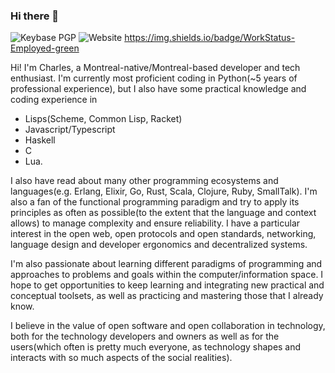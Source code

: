 ### Hi there 👋
![Keybase PGP](https://img.shields.io/keybase/pgp/drpyser)
![Website](https://img.shields.io/website?down_message=Down%20and%20low%20%3A%28&up_message=Up%20and%20Running%21&url=https%3A%2F%2Fwww.charleslanglois.dev)
https://img.shields.io/badge/WorkStatus-Employed-green

Hi! I'm Charles, a Montreal-native/Montreal-based developer and tech enthusiast.
I'm currently most proficient coding in Python(~5 years of professional experience), but I also have some practical knowledge and coding experience in 
* Lisps(Scheme, Common Lisp, Racket)
* Javascript/Typescript
* Haskell
* C
* Lua.

I also have read about many other programming ecosystems and languages(e.g. Erlang, Elixir, Go, Rust, Scala, Clojure, Ruby, SmallTalk).
I'm also a fan of the functional programming paradigm and try to apply its principles as often as possible(to the extent that the language and context allows) to manage complexity and ensure reliability.
I have a particular interest in the open web, open protocols and open standards, networking, language design and developer ergonomics and decentralized systems.

I'm also passionate about learning different paradigms of programming and approaches to problems and goals within the computer/information space.
I hope to get opportunities to keep learning and integrating new practical and conceptual toolsets, as well as practicing and mastering those that I already know.

I believe in the value of open software and open collaboration in technology, both for the technology developers and owners as well as for the users(which often is pretty much everyone, as technology shapes and interacts with so much aspects of the social realities).

<!--
**DrPyser/DrPyser** is a ✨ _special_ ✨ repository because its `README.md` (this file) appears on your GitHub profile.

Here are some ideas to get you started:

- 🔭 I’m currently working on ...
- 🌱 I’m currently learning ...
- 👯 I’m looking to collaborate on ...
- 🤔 I’m looking for help with ...
- 💬 Ask me about ...
- 📫 How to reach me: ...
- 😄 Pronouns: ...
- ⚡ Fun fact: ...
-->
